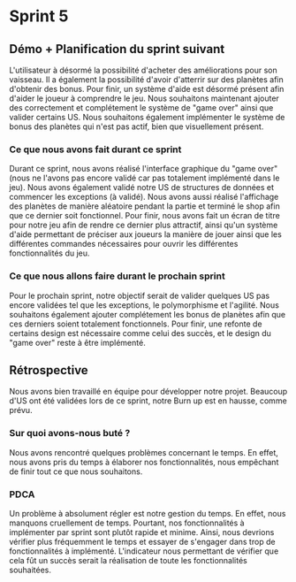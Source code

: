 # Sprint 5

## Démo + Planification du sprint suivant
L'utilisateur à désormé la possibilité d'acheter des améliorations pour son vaisseau. Il a également la possibilité d'avoir d'atterrir sur des planètes afin d'obtenir des bonus. Pour finir, un système d'aide est désormé présent afin d'aider le joueur à comprendre le jeu. Nous souhaitons maintenant ajouter des correctement et complétement le système de "game over" ainsi que valider certains US. Nous souhaitons également implémenter le système de bonus des planètes qui n'est pas actif, bien que visuellement présent.


### Ce que nous avons fait durant ce sprint
Durant ce sprint, nous avons réalisé l'interface graphique du "game over" (nous ne l'avons pas encore validé car pas totalement implémenté dans le jeu). Nous avons également validé notre US de structures de données et commencer les exceptions (à validé). Nous avons aussi réalisé l'affichage des planètes de manière aléatoire pendant la partie et terminé le shop afin que ce dernier soit fonctionnel. Pour finir, nous avons fait un écran de titre pour notre jeu afin de rendre ce dernier plus attractif, ainsi qu'un système d'aide permettant de préciser aux joueurs la manière de jouer ainsi que les différentes commandes nécessaires pour ouvrir les différentes fonctionnalités du jeu.


### Ce que nous allons faire durant le prochain sprint
Pour le prochain sprint, notre objectif serait de valider quelques US pas encore validées tel que les exceptions, le polymorphisme et l'agilité. Nous souhaitons également ajouter complétement les bonus de planètes afin que ces derniers soient totalement fonctionnels. Pour finir, une refonte de certains design est nécessaire comme celui des succès, et le design du "game over" reste à être implémenté.


## Rétrospective
Nous avons bien travaillé en équipe pour développer notre projet. Beaucoup d'US ont été validées lors de ce sprint, notre Burn up est en hausse, comme prévu.

### Sur quoi avons-nous buté ?
Nous avons rencontré quelques problèmes concernant le temps. En effet, nous avons pris du temps à élaborer nos fonctionnalités, nous empêchant de finir tout ce que nous souhaitons.

### PDCA
Un problème à absolument régler est notre gestion du temps. En effet, nous manquons cruellement de temps. Pourtant, nos fonctionnalités à implémenter par sprint sont plutôt rapide et minime. Ainsi, nous devrions vérifier plus fréquemment le temps et essayer de s'engager dans trop de fonctionnalités à implémenté. L'indicateur nous permettant de vérifier que cela fût un succès serait la réalisation de toute les fonctionnalités souhaitées.


